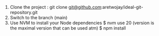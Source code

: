 1. Clone the project : git clone git@github.com:aretwojay/ideal-git-repository.git
2. Switch to the branch (main)
3. Use NVM to install your Node dependencies
   $ nvm use 20 (version is the maximal version that can be used atm)
   $ npm install
